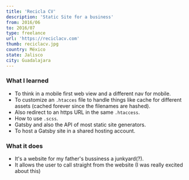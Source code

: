 ```yaml
---
title: 'Recicla CV'
description: 'Static Site for a business'
from: 2016/06
to: 2016/07
type: freelance
url: 'https://reciclacv.com'
thumb: reciclacv.jpg
country: México
state: Jalisco
city: Guadalajara
---
```


### **What I learned**

- To think in a mobile first web view and a different nav for mobile.
- To customize an `.htacces` file to handle things like cache for different assets (cached forever since the filenames are hashed).
- Also redirect to an https URL in the same `.htaccess`.
- How to use `.scss`.
- Gatsby and also the API of most static site generators.
- To host a Gatsby site in a shared hosting account.

### **What it does**

- It's a website for my father's bussiness a junkyard(?).
- It allows the user to call straight from the website (I was really excited about this)
